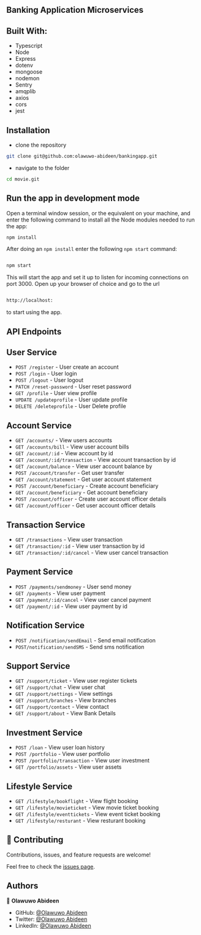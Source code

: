 ## Banking Application Microservices

## Built With:

- Typescript
- Node
- Express
- dotenv
- mongoose
- nodemon
- Sentry
- amqplib
- axios
- cors
- jest

## Installation

- clone the repository

```sh
git clone git@github.com:olawuwo-abideen/bankingapp.git
```

- navigate to the folder

```sh
cd movie.git
```

## Run the app in development mode

Open a terminal window session, or the equivalent on your machine, and enter the following command to install all the
Node modules needed to run the app:

```sh
npm install
```

After doing an `npm install` enter the following `npm start` command:

```sh

npm start

```

This will start the app and set it up to listen for incoming connections on port 3000. Open up your browser of choice
and go to the url

```sh

http://localhost:

```

to start using the app.

## API Endpoints

## User Service

- `POST /register` - User create an account
- `POST /login` - User login
- `POST /logout` - User logout
- `PATCH /reset-password` - User reset password
- `GET /profile` - User view profile
- `UPDATE /updateprofile` - User update profile 
- `DELETE /deleteprofile` - User Delete profile


## Account Service

- `GET /accounts/` - View users accounts
- `GET /accounts/bill` - View user account bills
- `GET /account/:id` - View account by id
- `GET /account/:id/transaction` - View account transaction by id
- `GET /account/balance` - View user account balance by 
- `POST /account/transfer` - Get user transfer
- `GET /account/statement` - Get user account statement
- `POST /account/beneficiary` - Create account beneficiary
- `GET /account/beneficiary` - Get account beneficiary
- `POST /account/officer` - Create user account officer details
- `GET /account/officer` - Get user account officer details

## Transaction Service

- `GET /transactions` - View user transaction
- `GET /transaction/:id` - View user transaction by id
- `GET /transaction/:id/cancel` - View user cancel transaction


## Payment Service

- `POST /payments/sendmoney` - User send money 
- `GET /payments` - View user payment
- `GET /payment/:id/cancel` - View user cancel payment
- `GET /payment/:id` - View user payment by id


## Notification Service

- `POST /notification/sendEmail` - Send email notification
- `POST/notification/sendSMS` - Send sms notification


## Support Service

- `GET /support/ticket` - View user register tickets
- `GET /support/chat` - View user chat
- `GET /support/settings` - View settings
- `GET /support/branches` - View branches
- `GET /support/contact` - View contact
- `GET /support/about` - View Bank Details


## Investment Service

- `POST /loan` - View user loan history
- `POST /portfolio` - View user portfolio
- `POST /portfolio/transaction` - View user investment
- `GET /portfolio/assets` - View user assets

## Lifestyle Service

- `GET /lifestyle/bookflight` - View flight booking
- `GET /lifestyle/movieticket` - View movie ticket booking
- `GET /lifestyle/eventtickets` - View event ticket booking
- `GET /lifestyle/resturant` - View resturant booking

## 🤝 Contributing

Contributions, issues, and feature requests are welcome!

Feel free to check the [issues page](https://github.com/olawuwo-abideen/bankingapp/issues).

## Authors

👤 **Olawuwo Abideen**

- GitHub: [@Olawuwo Abideen](https://github.com/olawuwo-abideen)
- Twitter: [@Olawuwo Abideen](https://twitter.com/olawuwo_abideen)
- LinkedIn: [@Olawuwo Abideen](https://www.linkedin.com/in/olawuwo-abideen/)


